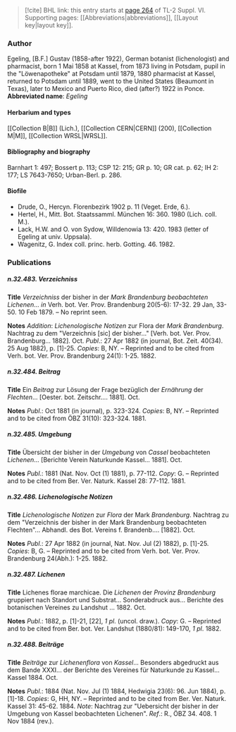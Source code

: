 > [!cite] BHL link: this entry starts at [page 264](https://www.biodiversitylibrary.org/page/33260252) of TL-2 Suppl. VI.
> Supporting pages: [[Abbreviations|abbreviations]], [[Layout key|layout key]].

### Author

Egeling, \[B.F.\] Gustav (1858-after 1922), German botanist (lichenologist) and pharmacist, born 1 Mai 1858 at Kassel, from 1873 living in Potsdam, pupil in the "Löwenapotheke" at Potsdam until 1879, 1880 pharmacist at Kassel, returned to Potsdam until 1889, went to the United States (Beaumont in Texas), later to Mexico and Puerto Rico, died (after?) 1922 in Ponce. 
**Abbreviated name**: *Egeling*

#### Herbarium and types

[[Collection B|B]] (Lich.), [[Collection CERN|CERN]] (200), [[Collection M|M]], [[Collection WRSL|WRSL]].

#### Bibliography and biography

Barnhart 1: 497; Bossert p. 113; CSP 12: 215; GR p. 10; GR cat. p. 62; IH 2: 177; LS 7643-7650; Urban-Berl. p. 286.

#### Biofile

- Drude, O., Hercyn. Florenbezirk 1902 p. 11 (Veget. Erde, 6.).
- Hertel, H., Mitt. Bot. Staatssamml. München 16: 360. 1980 (Lich. coll. M.).
- Lack, H.W. and O. von Sydow, Willdenowia 13: 420. 1983 (letter of Egeling at univ. Uppsala).
- Wagenitz, G. Index coll. princ. herb. Gotting. 46. 1982.

### Publications

##### n.32.483. Verzeichniss

**Title**
*Verzeichniss* der bisher in der *Mark Brandenburg beobachteten Lichenen*... *in* Verh. bot. Ver. Prov. Brandenburg 20(5-6): 17-32. 29 Jan, 33-50. 10 Feb 1879. – No reprint seen.

**Notes**
*Addition*: *Lichenologische Notizen* zur Flora der *Mark Brandenburg*. Nachtrag zu dem "Verzeichnis \[sic\] der bisher..." \[Verh. bot. Ver. Prov. Brandenburg... 1882\]. Oct.
*Publ*.: 27 Apr 1882 (in journal, Bot. Zeit. 40(34). 25 Aug 1882), p. \[1\]-25. *Copies*: B, NY. – Reprinted and to be cited from Verh. bot. Ver. Prov. Brandenburg 24(1): 1-25. 1882.

##### n.32.484. Beitrag

**Title**
Ein *Beitrag* zur Lösung der Frage bezüglich der *Ernährung* der *Flechten*... \[Oester. bot. Zeitschr.... 1881\]. Oct.

**Notes**
*Publ*.: Oct 1881 (in journal), p. 323-324. *Copies*: B, NY. – Reprinted and to be cited from ÖBZ 31(10): 323-324. 1881.

##### n.32.485. Umgebung

**Title**
Übersicht der bisher in der *Umgebung* von *Cassel* beobachteten *Lichenen*... \[Berichte Verein Naturkunde Kassel... 1881\]. Oct.

**Notes**
*Publ*.: 1881 (Nat. Nov. Oct (1) 1881), p. 77-112. *Copy*: G. – Reprinted and to be cited from Ber. Ver. Naturk. Kassel 28: 77-112. 1881.

##### n.32.486. Lichenologische Notizen

**Title**
*Lichenologische Notizen* zur *Flora* der Mark *Brandenburg*. Nachtrag zu dem "Verzeichnis der bisher in der Mark Brandenburg beobachteten Flechten"... Abhandl. des Bot. Vereins f. Brandenb.... \[1882\]. Oct.

**Notes**
*Publ*.: 27 Apr 1882 (in journal, Nat. Nov. Jul (2) 1882), p. \[1\]-25. *Copies*: B, G. – Reprinted and to be cited from Verh. bot. Ver. Prov. Brandenburg 24(Abh.): 1-25. 1882.

##### n.32.487. Lichenen

**Title**
Lichenes florae marchicae. Die *Lichenen* der *Provinz Brandenburg* gruppiert nach Standort und Substrat... Sonderabdruck aus... Berichte des botanischen Vereines zu Landshut ... 1882. Oct.

**Notes**
*Publ*.: 1882, p. \[1\]-21, \[22\], *1 pl*. (uncol. draw.). *Copy*: G. – Reprinted and to be cited from Ber. bot. Ver. Landshut (1880/81): 149-170, *1 pl*. 1882.

##### n.32.488. Beiträge

**Title**
*Beiträge* zur *Lichenenflora* von *Kassel*... Besonders abgedruckt aus dem Bande XXXI... der Berichte des Vereines für Naturkunde zu Kassel... Kassel 1884. Oct.

**Notes**
*Publ*.: 1884 (Nat. Nov. Jul (1) 1884, Hedwigia 23(6): 96. Jun 1884), p. \[1\]-18. *Copies*: G, HH, NY. – Reprinted and to be cited from Ber. Ver. Naturk. Kassel 31: 45-62. 1884.
*Note*: Nachtrag zur "Uebersicht der bisher in der Umgebung von Kassel beobachteten Lichenen".
*Ref*.: R., ÖBZ 34. 408. 1 Nov 1884 (rev.).

